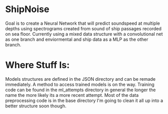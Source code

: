 # ShipNoise
Goal is to create a Neural Network that will predict soundspeed at multiple depths using spectrograms created from sound of ship passages recorded on sea floor.
Currently using a mixed data structure with a convolutional net as one branch and enviormental and ship data as a MLP as the other branch.
# Where Stuff Is:
Models structures are defined in the JSON directory and can be remade immediately. A method to access trained models is on the way.
Training code can be found in the ml_attempts directory in general the longer the name the more likely its a more recent attempt.
Most of the data preprocessing code is in the base directory I'm going to clean it all up into a better structure soon though.


